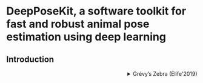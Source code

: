 # DeepPoseKit, a software toolkit for fast and robust animal pose estimation using deep learning

## Introduction

<!-- [DATASET] -->

<details>
<summary align="right">Grévy’s Zebra (Elife'2019)</summary>

```bibtex
@article{graving2019deepposekit,
  title={DeepPoseKit, a software toolkit for fast and robust animal pose estimation using deep learning},
  author={Graving, Jacob M and Chae, Daniel and Naik, Hemal and Li, Liang and Koger, Benjamin and Costelloe, Blair R and Couzin, Iain D},
  journal={Elife},
  volume={8},
  pages={e47994},
  year={2019},
  publisher={eLife Sciences Publications Limited}
}
```

</details>
